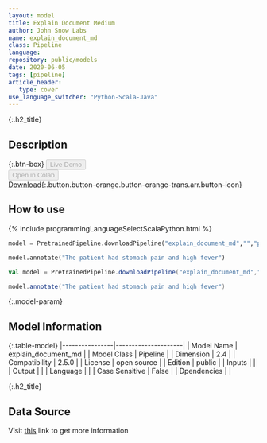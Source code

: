 ```yaml
---
layout: model
title: Explain Document Medium
author: John Snow Labs
name: explain_document_md
class: Pipeline
language: 
repository: public/models
date: 2020-06-05
tags: [pipeline]
article_header:
   type: cover
use_language_switcher: "Python-Scala-Java"
---
```


{:.h2_title}
## Description 




{:.btn-box}
<button class="button button-orange" disabled>Live Demo</button><br/><button class="button button-orange" disabled>Open in Colab</button><br/>[Download](https://s3.amazonaws.com/auxdata.johnsnowlabs.com/public/models/explain_document_md_no_2.5.0_2.4_1588783879809.zip){:.button.button-orange.button-orange-trans.arr.button-icon}<br/>

## How to use 
<div class="tabs-box" markdown="1">

{% include programmingLanguageSelectScalaPython.html %}

```python
model = PretrainedPipeline.downloadPipeline("explain_document_md","","public/models")

model.annotate("The patient had stomach pain and high fever")
```

```scala
val model = PretrainedPipeline.downloadPipeline("explain_document_md","","public/models")

model.annotate("The patient had stomach pain and high fever")
```
</div>



{:.model-param}
## Model Information
{:.table-model}
|----------------|---------------------|
| Model Name     | explain_document_md |
| Model Class    | Pipeline            |
| Dimension      | 2.4                 |
| Compatibility  | 2.5.0               |
| License        | open source         |
| Edition        | public              |
| Inputs         |                     |
| Output         |                     |
| Language       |                     |
| Case Sensitive | False               |
| Dpendencies    |                     |




{:.h2_title}
## Data Source
  
Visit [this]() link to get more information

